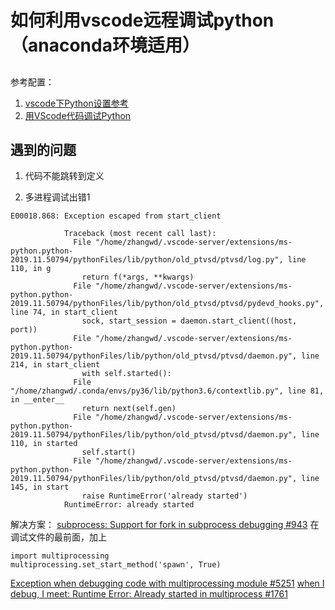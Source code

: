 # 如何利用vscode远程调试python（anaconda环境适用）

## 

参考配置：
1. [vscode下Python设置参考](https://www.cnblogs.com/it-tsz/p/9346110.html)
2. [用VScode代码调试Python](https://www.cnblogs.com/it-tsz/p/9022456.html)


## 遇到的问题

1. 代码不能跳转到定义

2. 多进程调试出错1
```
E00018.868: Exception escaped from start_client
            
            Traceback (most recent call last):
              File "/home/zhangwd/.vscode-server/extensions/ms-python.python-2019.11.50794/pythonFiles/lib/python/old_ptvsd/ptvsd/log.py", line 110, in g
                return f(*args, **kwargs)
              File "/home/zhangwd/.vscode-server/extensions/ms-python.python-2019.11.50794/pythonFiles/lib/python/old_ptvsd/ptvsd/pydevd_hooks.py", line 74, in start_client
                sock, start_session = daemon.start_client((host, port))
              File "/home/zhangwd/.vscode-server/extensions/ms-python.python-2019.11.50794/pythonFiles/lib/python/old_ptvsd/ptvsd/daemon.py", line 214, in start_client
                with self.started():
              File "/home/zhangwd/.conda/envs/py36/lib/python3.6/contextlib.py", line 81, in __enter__
                return next(self.gen)
              File "/home/zhangwd/.vscode-server/extensions/ms-python.python-2019.11.50794/pythonFiles/lib/python/old_ptvsd/ptvsd/daemon.py", line 110, in started
                self.start()
              File "/home/zhangwd/.vscode-server/extensions/ms-python.python-2019.11.50794/pythonFiles/lib/python/old_ptvsd/ptvsd/daemon.py", line 145, in start
                raise RuntimeError('already started')
            RuntimeError: already started
```
解决方案：
[subprocess: Support for fork in subprocess debugging #943](https://github.com/microsoft/ptvsd/issues/943)
在调试文件的最前面，加上
```
import multiprocessing
multiprocessing.set_start_method('spawn', True)
```
[Exception when debugging code with multiprocessing module #5251](https://github.com/microsoft/vscode-python/issues/5251)
[when I debug, I meet: Runtime Error: Already started in multiprocess #1761](https://github.com/microsoft/ptvsd/issues/1761)